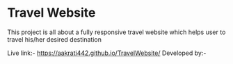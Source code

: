 # Travel Website
This project is all about a fully responsive travel website which helps user to travel his/her desired destination

Live link:- https://aakrati442.github.io/TravelWebsite/
Developed by:- 
